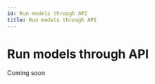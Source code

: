 ```yaml
---
id: Run models through API
title: Run models through API
---
```


# Run models through API

Coming soon